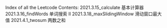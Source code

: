 Index of all the Leetcode Contents:
2021.3.15_calculate                 基本计算器
2021.3.16_findWords                 单词搜索 II
2021.3.18_maxSlidingWindow          滑动窗口最大值
2021.4.1_twosum                     两数之和
